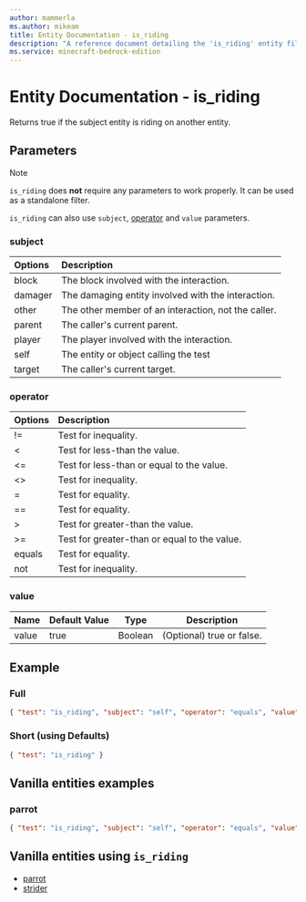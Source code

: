 ```yaml
---
author: mammerla
ms.author: mikeam
title: Entity Documentation - is_riding
description: "A reference document detailing the 'is_riding' entity filter"
ms.service: minecraft-bedrock-edition
---
```


# Entity Documentation - is_riding

Returns true if the subject entity is riding on another entity.

## Parameters

> [!NOTE]
> `is_riding` does **not** require any parameters to work properly. It can be used as a standalone filter.
>
> `is_riding` can also use `subject`, [operator](../Definitions/NestedTables/operator.md) and `value` parameters.

### subject

| Options| Description |
|:-----------|:-----------|
| block| The block involved with the interaction. |
| damager| The damaging entity involved with the interaction. |
| other| The other member of an interaction, not the caller. |
| parent| The caller's current parent. |
| player| The player involved with the interaction. |
| self| The entity or object calling the test |
| target| The caller's current target. |

### operator

| Options| Description |
|:-----------|:-----------|
| !=| Test for inequality. |
| <| Test for less-than the value. |
| <=| Test for less-than or equal to the value. |
| <>| Test for inequality. |
| =| Test for equality. |
| ==| Test for equality. |
| >| Test for greater-than the value. |
| >=| Test for greater-than or equal to the value. |
| equals| Test for equality. |
| not| Test for inequality. |

### value

|Name |Default Value  |Type  |Description  |
|---------|---------|---------|---------|
|value |true |Boolean |(Optional) true or false. |

## Example

### Full

```json
{ "test": "is_riding", "subject": "self", "operator": "equals", "value": true}
```

### Short (using Defaults)

```json
{ "test": "is_riding" }
```

## Vanilla entities examples

### parrot

```json
{ "test": "is_riding", "subject": "self", "operator": "equals", "value": true }
```

## Vanilla entities using `is_riding`

- [parrot](../../../../Source/VanillaBehaviorPack_Snippets/entities/parrot.md)
- [strider](../../../../Source/VanillaBehaviorPack_Snippets/entities/strider.md)
